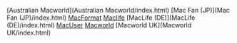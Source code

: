 [Australian Macworld](Australian Macworld/index.html)
[Mac Fan (JP)](Mac Fan (JP)/index.html)
[MacFormat](MacFormat/index.html)
[Maclife](Maclife/index.html)
[MacLife (DE)](MacLife (DE)/index.html)
[MacUser](MacUser/index.html)
[Macworld](Macworld/index.html)
[Macworld UK](Macworld UK/index.html)
